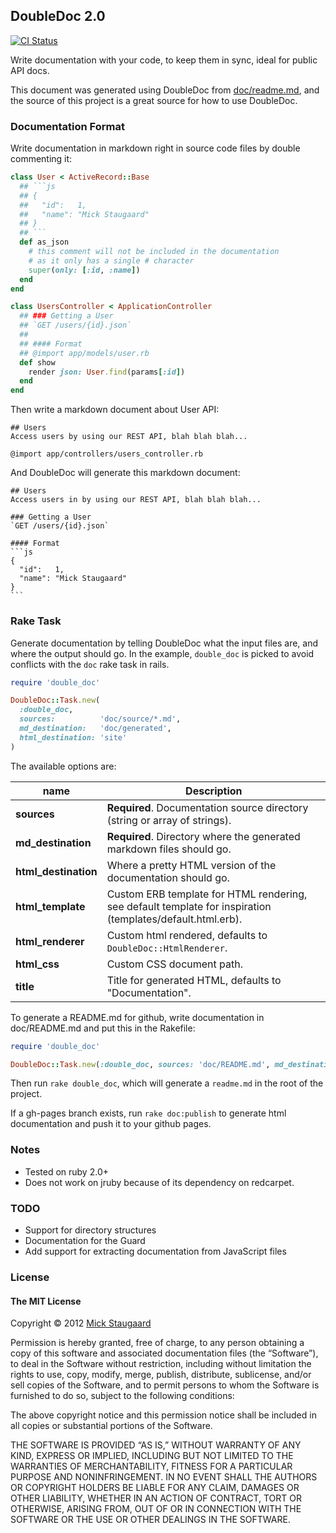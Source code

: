 ## DoubleDoc 2.0

[![CI Status](https://github.com/zendesk/double_doc/actions/workflows/ci.yml/badge.svg?branch=main)](https://github.com/zendesk/double_doc/actions/workflows/ci.yml)

<!-- only modify doc/readme.md and not Readme.md -->

Write documentation with your code, to keep them in sync, ideal for public API docs.

This document was generated using DoubleDoc from [doc/readme.md](doc/readme.md), and the source of this project is a great source for how to use DoubleDoc.

### Documentation Format
Write documentation in markdown right in source code files by double commenting it:
```ruby
class User < ActiveRecord::Base
  ## ```js
  ## {
  ##   "id":   1,
  ##   "name": "Mick Staugaard"
  ## }
  ## ```
  def as_json
    # this comment will not be included in the documentation
    # as it only has a single # character
    super(only: [:id, :name])
  end
end

class UsersController < ApplicationController
  ## ### Getting a User
  ## `GET /users/{id}.json`
  ##
  ## #### Format
  ## @import app/models/user.rb
  def show
    render json: User.find(params[:id])
  end
end
```

Then write a markdown document about User API:

    ## Users
    Access users by using our REST API, blah blah blah...

    @import app/controllers/users_controller.rb

And DoubleDoc will generate this markdown document:

    ## Users
    Access users in by using our REST API, blah blah blah...

    ### Getting a User
    `GET /users/{id}.json`

    #### Format
    ```js
    {
      "id":   1,
      "name": "Mick Staugaard"
    }
    ```

### Rake Task
Generate documentation by telling DoubleDoc what the input files are, and where the output should go.
In the example, `double_doc` is picked to avoid conflicts with the `doc` rake task in rails.

```ruby
require 'double_doc'

DoubleDoc::Task.new(
  :double_doc,
  sources:          'doc/source/*.md',
  md_destination:   'doc/generated',
  html_destination: 'site'
)
```

The available options are:

| name                 | Description
| -------------------- | -----------
| __sources__          | __Required__. Documentation source directory (string or array of strings).
| __md_destination__   | __Required__. Directory where the generated markdown files should go.
| __html_destination__ | Where a pretty HTML version of the documentation should go.
| __html_template__    | Custom ERB template for HTML rendering, see default template for inspiration (templates/default.html.erb).
| __html_renderer__    | Custom html rendered, defaults to `DoubleDoc::HtmlRenderer`.
| __html_css__         | Custom CSS document path.
| __title__            | Title for generated HTML, defaults to "Documentation".
To generate a README.md for github, write documentation in doc/README.md and put this in the Rakefile:

```ruby
require 'double_doc'

DoubleDoc::Task.new(:double_doc, sources: 'doc/README.md', md_destination: '.')
```

Then run `rake double_doc`, which will generate a `readme.md` in the root of the project.

If a gh-pages branch exists, run `rake doc:publish` to generate html documentation and push it to your github pages.

### Notes
 - Tested on ruby 2.0+
 - Does not work on jruby because of its dependency on redcarpet.

### TODO
* Support for directory structures
* Documentation for the Guard
* Add support for extracting documentation from JavaScript files

### License
#### The MIT License

Copyright © 2012 [Mick Staugaard](mailto:mick@staugaard.com)

Permission is hereby granted, free of charge, to any person obtaining a copy of this software and associated documentation files (the “Software”), to deal in the Software without restriction, including without limitation the rights to use, copy, modify, merge, publish, distribute, sublicense, and/or sell copies of the Software, and to permit persons to whom the Software is furnished to do so, subject to the following conditions:

The above copyright notice and this permission notice shall be included in all copies or substantial portions of the Software.

THE SOFTWARE IS PROVIDED “AS IS,” WITHOUT WARRANTY OF ANY KIND, EXPRESS OR IMPLIED, INCLUDING BUT NOT LIMITED TO THE WARRANTIES OF MERCHANTABILITY, FITNESS FOR A PARTICULAR PURPOSE AND NONINFRINGEMENT. IN NO EVENT SHALL THE AUTHORS OR COPYRIGHT HOLDERS BE LIABLE FOR ANY CLAIM, DAMAGES OR OTHER LIABILITY, WHETHER IN AN ACTION OF CONTRACT, TORT OR OTHERWISE, ARISING FROM, OUT OF OR IN CONNECTION WITH THE SOFTWARE OR THE USE OR OTHER DEALINGS IN THE SOFTWARE.
